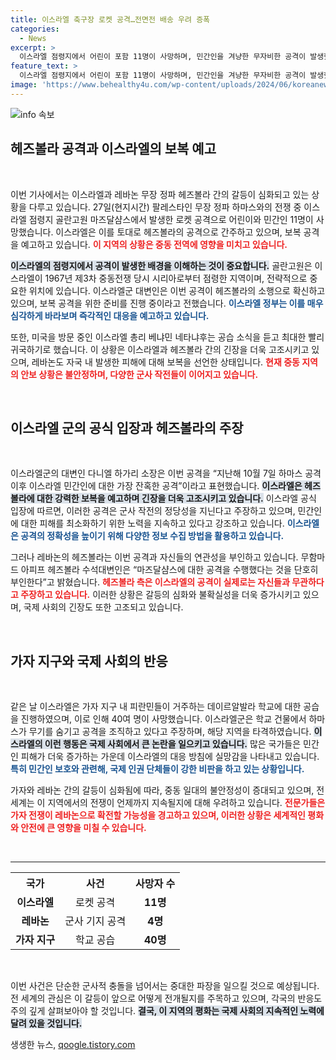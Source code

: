 ```yaml
---
title: 이스라엘 축구장 로켓 공격…전면전 배송 우려 증폭
categories:
  - News
excerpt: >
  이스라엘 점령지에서 어린이 포함 11명이 사망하며, 민간인을 겨냥한 무자비한 공격이 발생했습니다. 이스라엘은 헤즈볼라의 소행이라고 주장하며 보복 공격을 예고, 전쟁 확산 우려가 고조되고 있습니다. 이 긴박한 상황 속에서 중동의 평화는 어디로 향할까요?
feature_text: >
  이스라엘 점령지에서 어린이 포함 11명이 사망하며, 민간인을 겨냥한 무자비한 공격이 발생했습니다. 이스라엘은 헤즈볼라의 소행이라고 주장하며 보복 공격을 예고, 전쟁 확산 우려가 고조되고 있습니다. 이 긴박한 상황 속에서 중동의 평화는 어디로 향할까요?
image: 'https://www.behealthy4u.com/wp-content/uploads/2024/06/koreanews.jpg'
---
```


<p><img src="https://www.behealthy4u.com/wp-content/uploads/2024/06/koreanews.jpg" alt="info 속보" /></p>

<h2 data-ke-size="size26">헤즈볼라 공격과 이스라엘의 보복 예고</h2>

<p data-ke-size="size16">&nbsp;</p>

<p>이번 기사에서는 이스라엘과 레바논 무장 정파 헤즈볼라 간의 갈등이 심화되고 있는 상황을 다루고 있습니다. 27일(현지시간) 팔레스타인 무장 정파 하마스와의 전쟁 중 이스라엘 점령지 골란고원 마즈달샴스에서 발생한 로켓 공격으로 어린이와 민간인 11명이 사망했습니다. 이스라엘은 이를 토대로 헤즈볼라의 공격으로 간주하고 있으며, 보복 공격을 예고하고 있습니다. <b><span style="color: #ee2323;">이 지역의 상황은 중동 전역에 영향을 미치고 있습니다.</span></b> </p>

<p><b><span style="background-color: #21538527;">이스라엘의 점령지에서 공격이 발생한 배경을 이해하는 것이 중요합니다.</span></b> 골란고원은 이스라엘이 1967년 제3차 중동전쟁 당시 시리아로부터 점령한 지역이며, 전략적으로 중요한 위치에 있습니다. 이스라엘군 대변인은 이번 공격이 헤즈볼라의 소행으로 확신하고 있으며, 보복 공격을 위한 준비를 진행 중이라고 전했습니다. <b><span style="color: #1a5490;">이스라엘 정부는 이를 매우 심각하게 바라보며 즉각적인 대응을 예고하고 있습니다.</span></b></p>

<p>또한, 미국을 방문 중인 이스라엘 총리 베냐민 네타냐후는 공습 소식을 듣고 최대한 빨리 귀국하기로 했습니다. 이 상황은 이스라엘과 헤즈볼라 간의 긴장을 더욱 고조시키고 있으며, 레바논도 자국 내 발생한 피해에 대해 보복을 선언한 상태입니다. <b><span style="color: #ee2323;">현재 중동 지역의 안보 상황은 불안정하며, 다양한 군사 작전들이 이어지고 있습니다.</span></b></p>

<p data-ke-size="size16">&nbsp;</p>

<h2 data-ke-size="size26">이스라엘 군의 공식 입장과 헤즈볼라의 주장</h2>

<p data-ke-size="size16">&nbsp;</p>

<p>이스라엘군의 대변인 다니엘 하가리 소장은 이번 공격을 “지난해 10월 7일 하마스 공격 이후 이스라엘 민간인에 대한 가장 잔혹한 공격”이라고 표현했습니다. <b><span style="background-color: #21538527;">이스라엘은 헤즈볼라에 대한 강력한 보복을 예고하며 긴장을 더욱 고조시키고 있습니다.</span></b> 이스라엘 공식 입장에 따르면, 이러한 공격은 군사 작전의 정당성을 지닌다고 주장하고 있으며, 민간인에 대한 피해를 최소화하기 위한 노력을 지속하고 있다고 강조하고 있습니다. <b><span style="color: #1a5490;">이스라엘은 공격의 정확성을 높이기 위해 다양한 정보 수집 방법을 활용하고 있습니다.</span></b></p>

<p>그러나 레바논의 헤즈볼라는 이번 공격과 자신들의 연관성을 부인하고 있습니다. 무함마드 아피프 헤즈볼라 수석대변인은 “마즈달샴스에 대한 공격을 수행했다는 것을 단호히 부인한다”고 밝혔습니다. <b><span style="color: #ee2323;">헤즈볼라 측은 이스라엘의 공격이 실제로는 자신들과 무관하다고 주장하고 있습니다.</span></b> 이러한 상황은 갈등의 심화와 불확실성을 더욱 증가시키고 있으며, 국제 사회의 긴장도 또한 고조되고 있습니다.</p>

<p data-ke-size="size16">&nbsp;</p>

<h2 data-ke-size="size26">가자 지구와 국제 사회의 반응</h2>

<p data-ke-size="size16">&nbsp;</p>

<p>같은 날 이스라엘은 가자 지구 내 피란민들이 거주하는 데이르알발라 학교에 대한 공습을 진행하였으며, 이로 인해 40여 명이 사망했습니다. 이스라엘군은 학교 건물에서 하마스가 무기를 숨기고 공격을 조직하고 있다고 주장하며, 해당 지역을 타격하였습니다. <b><span style="background-color: #21538527;">이스라엘의 이런 행동은 국제 사회에서 큰 논란을 일으키고 있습니다.</span></b> 많은 국가들은 민간인 피해가 더욱 증가하는 가운데 이스라엘의 대응 방침에 실망감을 나타내고 있습니다. <b><span style="color: #1a5490;">특히 민간인 보호와 관련해, 국제 인권 단체들이 강한 비판을 하고 있는 상황입니다.</span></b></p>

<p>가자와 레바논 간의 갈등이 심화됨에 따라, 중동 일대의 불안정성이 증대되고 있으며, 전 세계는 이 지역에서의 전쟁이 언제까지 지속될지에 대해 우려하고 있습니다. <b><span style="color: #ee2323;">전문가들은 가자 전쟁이 레바논으로 확전할 가능성을 경고하고 있으며, 이러한 상황은 세계적인 평화와 안전에 큰 영향을 미칠 수 있습니다.</span></b></p>

<p data-ke-size="size16">&nbsp;</p>

<hr>

<table style="width:100%;">
  <tr>
    <th style="text-align: center; height: 17px;">국가</th>
    <th style="text-align: center; height: 17px;">사건</th>
    <th style="text-align: center; height: 17px;">사망자 수</th>
  </tr>
  <tr>
    <td style="text-align: center; height: 17px;"><b>이스라엘</b></td>
    <td style="text-align: center; height: 17px;">로켓 공격</td>
    <td style="text-align: center; height: 17px;"><b>11명</b></td>
  </tr>
  <tr>
    <td style="text-align: center; height: 17px;"><b>레바논</b></td>
    <td style="text-align: center; height: 17px;">군사 기지 공격</td>
    <td style="text-align: center; height: 17px;"><b>4명</b></td>
  </tr>
  <tr>
    <td style="text-align: center; height: 17px;"><b>가자 지구</b></td>
    <td style="text-align: center; height: 17px;">학교 공습</td>
    <td style="text-align: center; height: 17px;"><b>40명</b></td>
  </tr>
</table>

<p data-ke-size="size16">&nbsp;</p>

<p>이번 사건은 단순한 군사적 충돌을 넘어서는 중대한 파장을 일으킬 것으로 예상됩니다. 전 세계의 관심은 이 갈등이 앞으로 어떻게 전개될지를 주목하고 있으며, 각국의 반응도 주의 깊게 살펴보아야 할 것입니다. <b><span style="background-color: #21538527;">결국, 이 지역의 평화는 국제 사회의 지속적인 노력에 달려 있을 것입니다.</span></b></p>
생생한 뉴스, <a href="https://qoogle.tistory.com" rel="dofollow">qoogle.tistory.com</a>


